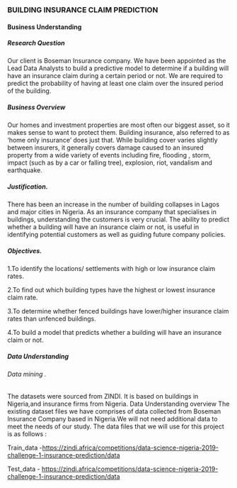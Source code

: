 ### BUILDING  INSURANCE CLAIM PREDICTION
#### Business Understanding
##### Research Question
Our client is Boseman Insurance company. We have been appointed as the Lead Data Analysts to build a predictive model to determine if a building will have an insurance claim during a certain period or not. We are required to predict the probability of having at least one claim over the insured period of the building.

##### Business Overview
Our homes and investment properties are most often our biggest asset, so it makes sense to want to protect them. Building insurance, also referred to as ‘home only insurance’ does just that. While building cover varies slightly between insurers, it generally covers damage caused to an insured property from a wide variety of events including fire, flooding , storm, impact (such as by a car or falling tree), explosion, riot, vandalism and earthquake.

##### Justification.
There has been an increase in the number of building collapses in Lagos and major cities in Nigeria. As an insurance company that specialises in buildings, understanding the customers is very crucial.  The ability to predict  whether a  building will have an insurance claim or not, is useful in identifying potential customers  as well as guiding future company policies.

##### Objectives.

1.To identify the locations/ settlements with  high or  low  insurance claim rates.


2.To find out which building types have the highest or lowest insurance claim rate.


3.To determine whether fenced buildings have lower/higher insurance claim rates than unfenced buildings.


4.To build a model that predicts whether a building will have an insurance claim or not.

##### Data Understanding
###### Data mining .

The datasets were sourced from ZINDI. It is based on buildings in Nigeria,and insurance firms from Nigeria.
Data Understanding overview
The existing dataset files we have comprises of data collected from Boseman Insurance Company based in Nigeria.We will not need additional data to meet the needs of our study. The data files that we will use for this project is as follows :

Train_data -https://zindi.africa/competitions/data-science-nigeria-2019-challenge-1-insurance-prediction/data 

Test_data  - https://zindi.africa/competitions/data-science-nigeria-2019-challenge-1-insurance-prediction/data
